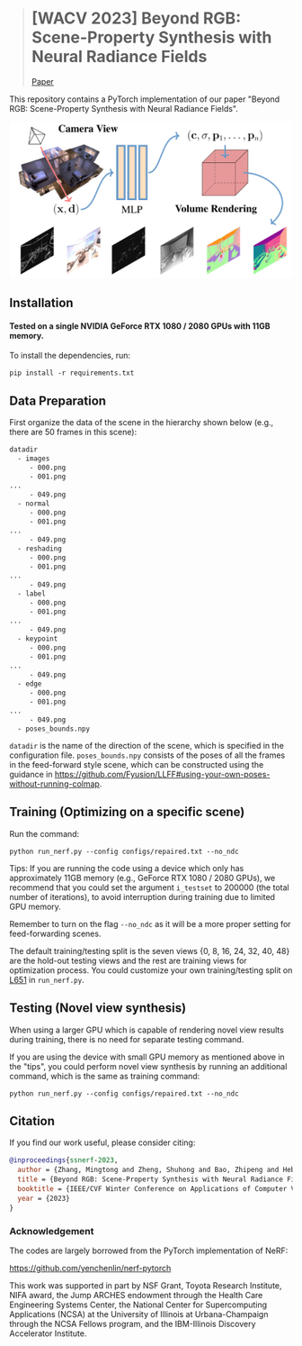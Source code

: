 > # [WACV 2023] Beyond RGB: Scene-Property Synthesis with Neural Radiance Fields <br>
> [Paper](https://arxiv.org/abs/2206.04669)

This repository contains a PyTorch implementation of our paper "Beyond RGB: Scene-Property Synthesis with Neural Radiance Fields".

![Pipeline](figs/pipeline.png)

## Installation

#### Tested on a single NVIDIA GeForce RTX 1080 / 2080 GPUs with 11GB memory.

To install the dependencies, run:

```
pip install -r requirements.txt
```

## Data Preparation
First organize the data of the scene in the hierarchy shown below (e.g., there are 50 frames in this scene):

```
datadir
  - images
     - 000.png
     - 001.png
...
     - 049.png
  - normal
     - 000.png
     - 001.png
...
     - 049.png
  - reshading
     - 000.png
     - 001.png
...
     - 049.png
  - label
     - 000.png
     - 001.png
...
     - 049.png
  - keypoint
     - 000.png
     - 001.png
...
     - 049.png
  - edge
     - 000.png
     - 001.png
...
     - 049.png
  - poses_bounds.npy
```

`datadir` is the name of the direction of the scene, which is specified in the configuration file. `poses_bounds.npy` consists of the poses of all the frames in the feed-forward style scene,
which can be constructed using the guidance in https://github.com/Fyusion/LLFF#using-your-own-poses-without-running-colmap.

## Training (Optimizing on a specific scene)

Run the command:

```
python run_nerf.py --config configs/repaired.txt --no_ndc
```

Tips: If you are running the code using a device which only has approximately 11GB memory (e.g., GeForce RTX 1080 / 2080 GPUs),
we recommend that you could set the argument `i_testset` to 200000 (the total number of iterations), to avoid interruption during training due to limited GPU memory.

Remember to turn on the flag `--no_ndc` as it will be a more proper setting for feed-forwarding scenes.

The default training/testing split is the seven views {0, 8, 16, 24, 32, 40, 48} are the hold-out testing views
and the rest are training views for optimization process. You could customize your own training/testing split on [L651](https://github.com/zsh2000/SS-NeRF/blob/856a3b3d12698a710b2b7a6805d878109a7cc692/run_nerf.py#L651) in `run_nerf.py`.


## Testing (Novel view synthesis)

When using a larger GPU which is capable of rendering novel view results during training, there is no need for separate testing command.

If you are using the device with small GPU memory as mentioned above in the "tips", you could perform novel view synthesis by
running an additional command, which is the same as training command:

```
python run_nerf.py --config configs/repaired.txt --no_ndc
```

## Citation
If you find our work useful, please consider citing:
```BibTeX
@inproceedings{ssnerf-2023,
  author = {Zhang, Mingtong and Zheng, Shuhong and Bao, Zhipeng and Hebert, Martial and Wang, Yu-Xiong},
  title = {Beyond RGB: Scene-Property Synthesis with Neural Radiance Fields},
  booktitle = {IEEE/CVF Winter Conference on Applications of Computer Vision (WACV)},
  year = {2023}
}
```

### Acknowledgement
The codes are largely borrowed from the PyTorch implementation of NeRF:

https://github.com/yenchenlin/nerf-pytorch

This work was supported in part by NSF Grant, Toyota Research Institute, NIFA award, the Jump ARCHES endowment through the Health Care
Engineering Systems Center, the National Center for Supercomputing Applications (NCSA) at the University of Illinois
at Urbana-Champaign through the NCSA Fellows program,
and the IBM-Illinois Discovery Accelerator Institute.
